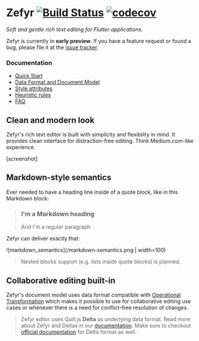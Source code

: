 # Zefyr [![Build Status](https://travis-ci.com/memspace/zefyr.svg?branch=master)](https://travis-ci.com/memspace/zefyr) [![codecov](https://codecov.io/gh/memspace/zefyr/branch/master/graph/badge.svg)](https://codecov.io/gh/memspace/zefyr)

*Soft and gentle rich text editing for Flutter applications.*

Zefyr is currently in **early preview**. If you have a feature
request or found a bug, please file it at the [issue tracker][].

[issue tracker]: https://github.com/memspace/zefyr/issues

### Documentation

* [Quick Start][quick_start]
* [Data Format and Document Model][data_and_document]
* [Style attributes][attributes]
* [Heuristic rules][heuristics]
* [FAQ][faq]

[quick_start]: /doc/quick_start.md
[data_and_document]: /doc/data_and_document.md
[attributes]: /doc/attributes.md
[heuristics]: /doc/heuristics.md
[faq]: /doc/faq.md

## Clean and modern look

Zefyr's rich text editor is built with simplicity and flexibility in
mind. It provides clean interface for distraction-free editing. Think
Medium.com-like experience.

[screenshot]

## Markdown-style semantics

Ever needed to have a heading line inside of a quote block, like in
this Markdown block:

> ### I'm a Markdown heading
> And I'm a regular paragraph

Zefyr can deliver exactly that:

![markdown_semantics](/markdown-semantics.png | width=100)

> Nested blocks support (e.g. lists inside quote blocks) is planned.

## Collaborative editing built-in

Zefyr's document model uses data format compatible with
[Operational Transformation][ot] which makes it possible to use for
collaborative editing use cases or whenever there is a need for
conflict-free resolution of changes.

> Zefyr editor uses Quill.js **Delta** as underlying data format. Read
> more about Zefyr and Deltas in our [documentation][data_and_document].
> Make sure to checkout [official documentation][delta] for Delta format
> as well.

[delta]: https://quilljs.com/docs/delta/
[ot]: https://en.wikipedia.org/wiki/Operational_transformation
